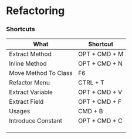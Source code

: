 # Refactoring

### Shortcuts

| What                 | Shortcut       |
|----------------------|----------------|
| Extract Method       | OPT + CMD + M  |
| Inline Method        | OPT + CMD + N  |
| Move Method To Class | F6             |
| Refactor Menu        | CTRL + T       |
| Extract Variable     | OPT + CMD + V  |
| Extract Field        | OPT + CMD + F  |
| Usages               | CMD + B        |
| Introduce Constant   | OPT + CMD + C  |
| 	                    | 	              |
| 	                    | 	              |
| 	                    | 	              |
